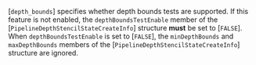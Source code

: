 [`depth_bounds`] specifies whether depth
bounds tests are supported.
If this feature is not enabled, the `depthBoundsTestEnable` member
of the [`PipelineDepthStencilStateCreateInfo`] structure  **must**  be
set to [`FALSE`].
When `depthBoundsTestEnable` is set to [`FALSE`], the
`minDepthBounds` and `maxDepthBounds` members of the
[`PipelineDepthStencilStateCreateInfo`] structure are ignored.